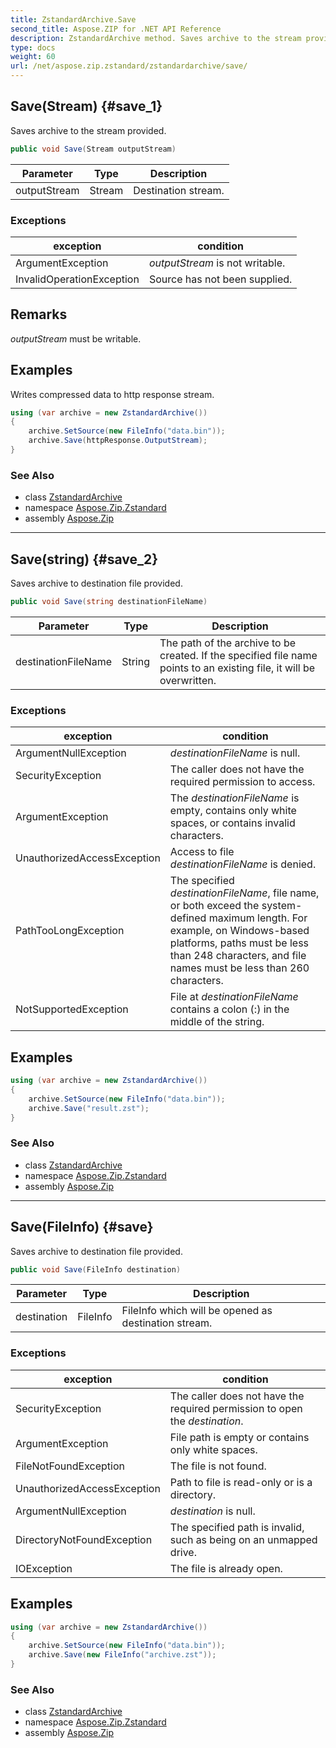 ```yaml
---
title: ZstandardArchive.Save
second_title: Aspose.ZIP for .NET API Reference
description: ZstandardArchive method. Saves archive to the stream provided
type: docs
weight: 60
url: /net/aspose.zip.zstandard/zstandardarchive/save/
---
```

## Save(Stream) {#save_1}

Saves archive to the stream provided.

```csharp
public void Save(Stream outputStream)
```

| Parameter | Type | Description |
| --- | --- | --- |
| outputStream | Stream | Destination stream. |

### Exceptions

| exception | condition |
| --- | --- |
| ArgumentException | *outputStream* is not writable. |
| InvalidOperationException | Source has not been supplied. |

## Remarks

*outputStream* must be writable.

## Examples

Writes compressed data to http response stream.

```csharp
using (var archive = new ZstandardArchive()) 
{
    archive.SetSource(new FileInfo("data.bin"));
    archive.Save(httpResponse.OutputStream);
}
```

### See Also

* class [ZstandardArchive](../)
* namespace [Aspose.Zip.Zstandard](../../zstandardarchive/)
* assembly [Aspose.Zip](../../../)

---

## Save(string) {#save_2}

Saves archive to destination file provided.

```csharp
public void Save(string destinationFileName)
```

| Parameter | Type | Description |
| --- | --- | --- |
| destinationFileName | String | The path of the archive to be created. If the specified file name points to an existing file, it will be overwritten. |

### Exceptions

| exception | condition |
| --- | --- |
| ArgumentNullException | *destinationFileName* is null. |
| SecurityException | The caller does not have the required permission to access. |
| ArgumentException | The *destinationFileName* is empty, contains only white spaces, or contains invalid characters. |
| UnauthorizedAccessException | Access to file *destinationFileName* is denied. |
| PathTooLongException | The specified *destinationFileName*, file name, or both exceed the system-defined maximum length. For example, on Windows-based platforms, paths must be less than 248 characters, and file names must be less than 260 characters. |
| NotSupportedException | File at *destinationFileName* contains a colon (:) in the middle of the string. |

## Examples

```csharp
using (var archive = new ZstandardArchive()) 
{
    archive.SetSource(new FileInfo("data.bin"));
    archive.Save("result.zst");
}
```

### See Also

* class [ZstandardArchive](../)
* namespace [Aspose.Zip.Zstandard](../../zstandardarchive/)
* assembly [Aspose.Zip](../../../)

---

## Save(FileInfo) {#save}

Saves archive to destination file provided.

```csharp
public void Save(FileInfo destination)
```

| Parameter | Type | Description |
| --- | --- | --- |
| destination | FileInfo | FileInfo which will be opened as destination stream. |

### Exceptions

| exception | condition |
| --- | --- |
| SecurityException | The caller does not have the required permission to open the *destination*. |
| ArgumentException | File path is empty or contains only white spaces. |
| FileNotFoundException | The file is not found. |
| UnauthorizedAccessException | Path to file is read-only or is a directory. |
| ArgumentNullException | *destination* is null. |
| DirectoryNotFoundException | The specified path is invalid, such as being on an unmapped drive. |
| IOException | The file is already open. |

## Examples

```csharp
using (var archive = new ZstandardArchive()) 
{
    archive.SetSource(new FileInfo("data.bin"));
    archive.Save(new FileInfo("archive.zst"));
}
```

### See Also

* class [ZstandardArchive](../)
* namespace [Aspose.Zip.Zstandard](../../zstandardarchive/)
* assembly [Aspose.Zip](../../../)


